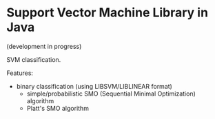 # Support Vector Machine Library in Java #

(development in progress)

SVM classification.

Features:

  * binary classification (using LIBSVM/LIBLINEAR format)
    * simple/probabilistic SMO (Sequential Minimal Optimization) algorithm
    * Platt's SMO algorithm